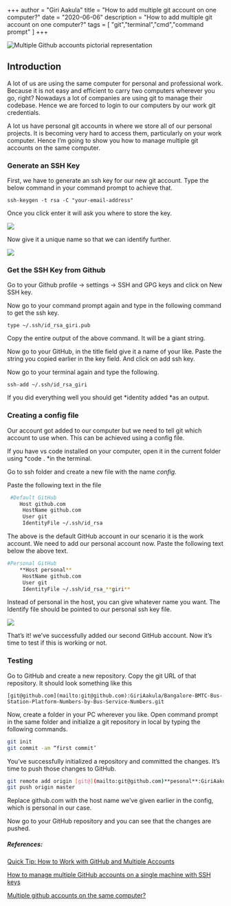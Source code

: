 +++
author = "Giri Aakula"
title = "How to add multiple git account on one computer?"
date = "2020-06-06"
description = "How to add multiple git account on one computer?"
tags = [
    "git","terminal","cmd","command prompt"
]
+++

![Multiple Github accounts pictorial representation](https://miro.medium.com/max/1400/0*e_LGVegnNJ5PzW5K.png)

## Introduction

A lot of us are using the same computer for personal and professional work. Because it is not easy and efficient to carry two computers wherever you go, right? Nowadays a lot of companies are using git to manage their codebase. Hence we are forced to login to our computers by our work git credentials.

A lot us have personal git accounts in where we store all of our personal projects. It is becoming very hard to access them, particularly on your work computer. Hence I’m going to show you how to manage multiple git accounts on the same computer.

### Generate an SSH Key

First, we have to generate an ssh key for our new git account. Type the below command in your command prompt to achieve that.

`ssh-keygen -t rsa -C "your-email-address"`

Once you click enter it will ask you where to store the key.

![](https://cdn-images-1.medium.com/max/3840/1*3PatFKDDPL6cuVK67RlgOQ.png)

Now give it a unique name so that we can identify further.

![](https://cdn-images-1.medium.com/max/3840/1*3nwrU9SvDKMui56iXkt8CQ.png)

### Get the SSH Key from Github

Go to your Github profile -> settings -> SSH and GPG keys and click on New SSH key.

Now go to your command prompt again and type in the following command to get the ssh key.

`type ~/.ssh/id_rsa_giri.pub`

Copy the entire output of the above command. It will be a giant string.

Now go to your GitHub, in the title field give it a name of your like. Paste the string you copied earlier in the key field. And click on add ssh key.

Now go to your terminal again and type the following.

`ssh-add ~/.ssh/id_rsa_giri`

If you did everything well you should get *identity added *as an output.

### Creating a config file

Our account got added to our computer but we need to tell git which account to use when. This can be achieved using a config file.

If you have vs code installed on your computer, open it in the current folder using *code . *in the terminal.

Go to ssh folder and create a new file with the name *config.*

Paste the following text in the file

```bash
 #Default GitHub
    Host github.com
     HostName github.com
     User git
     IdentityFile ~/.ssh/id_rsa
```

The above is the default GitHub account in our scenario it is the work account. We need to add our personal account now. Paste the following text below the above text.

```bash
#Personal GitHub
    **Host personal**
     HostName github.com
     User git
     IdentityFile ~/.ssh/id_rsa_**giri**
```

Instead of personal in the host, you can give whatever name you want. The Identify file should be pointed to our personal ssh key file.

![](https://cdn-images-1.medium.com/max/3840/1*yGK_VjEcgXEgbrX5x-DpRA.png)

That’s it! we’ve successfully added our second GitHub account. Now it’s time to test if this is working or not.

### Testing

Go to GitHub and create a new repository. Copy the git URL of that repository. It should look something like this

`[git@github.com](mailto:git@github.com):GiriAakula/Bangalore-BMTC-Bus-Station-Platform-Numbers-by-Bus-Service-Numbers.git`

Now, create a folder in your PC wherever you like. Open command prompt in the same folder and initialize a git repository in local by typing the following commands.

```bash
git init
git commit -am “first commit’
```

You’ve successfully initialized a repository and committed the changes. It’s time to push those changes to GitHub.

```bash
git remote add origin [git@](mailto:git@github.com)**pesonal**:GiriAakula/Bangalore-BMTC-Bus-Station-Platform-Numbers-by-Bus-Service-Numbers.git
git push origin master
```

Replace github.com with the host name we’ve given earlier in the config, which is personal in our case.

Now go to your GitHub repository and you can see that the changes are pushed.

##### References:

[Quick Tip: How to Work with GitHub and Multiple Accounts](https://code.tutsplus.com/tutorials/quick-tip-how-to-work-with-github-and-multiple-accounts--net-22574)

[How to manage multiple GitHub accounts on a single machine with SSH keys](https://www.freecodecamp.org/news/manage-multiple-github-accounts-the-ssh-way-2dadc30ccaca/)

[Multiple github accounts on the same computer?](https://stackoverflow.com/questions/3860112/multiple-github-accounts-on-the-same-computer)


